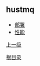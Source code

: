 hustmq
--

 * [部署](deploy.md)
 * [性能](hustmq_performance.md)

[上一级](../index.md)

[根目录](../../index.md)